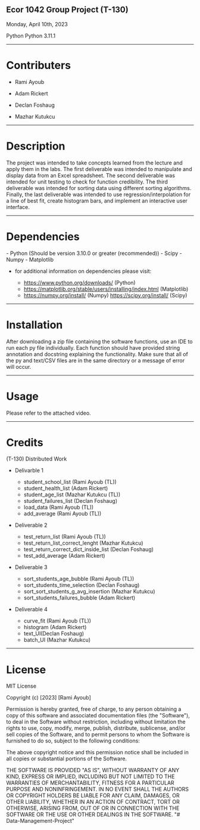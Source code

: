 ## Ecor 1042 Group Project (T-130)

Monday, April 10th, 2023

Python Python 3.11.1

---

# Contributers

- Rami Ayoub 

- Adam Rickert 

- Declan Foshaug 

- Mazhar Kutukcu 

---

# Description

The project was intended to take concepts learned from the lecture and
apply them in the labs. The first deliverable was intended to manipulate
and display data from an Excel spreadsheet. The second deliverable was
intended for unit testing to check for function credibility. The third
deliverable was intended for sorting data using different sorting
algorithms. Finally, the last deliverable was intended to use
regression/interpolation for a line of best fit, create histogram bars,
and implement an interactive user interface.

---

# Dependencies

\- Python (Should be version 3.10.0 or greater (recommended)) - Scipy -
Numpy - Matplotlib

- for additional information on dependencies please visit:

  - https://www.python.org/downloads/ (Python)
  - https://matplotlib.org/stable/users/installing/index.html (Matplotlib)
  - https://numpy.org/install/ (Numpy) https://scipy.org/install/ (Scipy)
 
---

# Installation

After downloading a zip file containing the software functions, use an
IDE to run each py file individually. Each function should have provided
string annotation and docstring explaining the functionality. Make sure
that all of the py and text/CSV files are in the same directory or a
message of error will occur.

---

# Usage

Please refer to the attached video.

---

# Credits

(T-130) Distributed Work

- Delivarble 1
  - student_school_list (Rami Ayoub (TL))
  - student_health_list (Adam Rickert)
  - student_age_list (Mazhar Kutukcu (TL)) 
  - student_failures_list (Declan Foshaug)
  - load_data (Rami Ayoub (TL))
  - add_average (Rami Ayoub (TL))

- Deliverable 2
  - test_return_list (Rami Ayoub (TL))
  - test_return_list_correct_lenght (Mazhar Kutukcu)
  - test_return_correct_dict_inside_list (Declan Foshaug)
  - test_add_average (Adam Rickert)

- Deliverable 3
  - sort_students_age_bubble (Rami Ayoub (TL)) 
  - sort_students_time_selection (Declan Foshaug) 
  - sort_sort_students_g\_avg_insertion (Mazhar Kutukcu) 
  - sort_students_failures_bubble (Adam Rickert)

- Deliverable 4
  - curve_fit (Rami Ayoub (TL))
  - histogram (Adam Rickert)
  - text_UI(Declan Foshaug)
  - batch_UI (Mazhar Kutukcu)

---

# License

MIT License

Copyright (c) \[2023\] \[Rami Ayoub\]

Permission is hereby granted, free of charge, to any person obtaining a
copy of this software and associated documentation files (the
\"Software\"), to deal in the Software without restriction, including
without limitation the rights to use, copy, modify, merge, publish,
distribute, sublicense, and/or sell copies of the Software, and to
permit persons to whom the Software is furnished to do so, subject to
the following conditions:

The above copyright notice and this permission notice shall be included
in all copies or substantial portions of the Software.

THE SOFTWARE IS PROVIDED \"AS IS\", WITHOUT WARRANTY OF ANY KIND,
EXPRESS OR IMPLIED, INCLUDING BUT NOT LIMITED TO THE WARRANTIES OF
MERCHANTABILITY, FITNESS FOR A PARTICULAR PURPOSE AND NONINFRINGEMENT.
IN NO EVENT SHALL THE AUTHORS OR COPYRIGHT HOLDERS BE LIABLE FOR ANY
CLAIM, DAMAGES, OR OTHER LIABILITY, WHETHER IN AN ACTION OF CONTRACT,
TORT OR OTHERWISE, ARISING FROM, OUT OF OR IN CONNECTION WITH THE
SOFTWARE OR THE USE OR OTHER DEALINGS IN THE SOFTWARE.
"# Data-Management-Project" 
